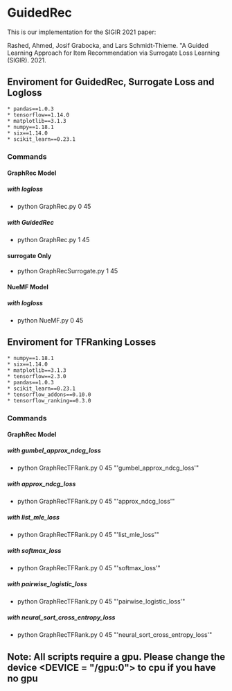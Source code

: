 # GuidedRec
This is our implementation for the SIGIR 2021 paper:

Rashed, Ahmed, Josif Grabocka, and Lars Schmidt-Thieme. "A Guided Learning Approach for Item Recommendation via Surrogate Loss Learning (SIGIR). 2021.
## Enviroment for GuidedRec, Surrogate Loss and  Logloss
	* pandas==1.0.3
	* tensorflow==1.14.0
	* matplotlib==3.1.3
	* numpy==1.18.1
	* six==1.14.0
	* scikit_learn==0.23.1
  
### Commands
#### GraphRec Model
##### with logloss
* python GraphRec.py 0 45
##### with GuidedRec
* python GraphRec.py 1 45
#### surrogate Only
* python GraphRecSurrogate.py 1 45

#### NueMF Model
##### with logloss
* python NueMF.py 0 45


## Enviroment for TFRanking Losses 
	* numpy==1.18.1
	* six==1.14.0
	* matplotlib==3.1.3
	* tensorflow==2.3.0
	* pandas==1.0.3
	* scikit_learn==0.23.1
	* tensorflow_addons==0.10.0
	* tensorflow_ranking==0.3.0

### Commands
#### GraphRec Model
##### with gumbel_approx_ndcg_loss
* python GraphRecTFRank.py  0 45 "\'gumbel_approx_ndcg_loss\'"

#####  with approx_ndcg_loss
* python GraphRecTFRank.py  0 45 "\'approx_ndcg_loss\'"

##### with list_mle_loss
* python GraphRecTFRank.py  0 45 "\'list_mle_loss\'"

##### with softmax_loss
* python GraphRecTFRank.py  0 45 "\'softmax_loss\'"

##### with pairwise_logistic_loss
* python GraphRecTFRank.py  0 45 "\'pairwise_logistic_loss\'"

##### with neural_sort_cross_entropy_loss
* python GraphRecTFRank.py  0 45 "\'neural_sort_cross_entropy_loss\'"

## Note: All scripts require a gpu. Please change the device <DEVICE = "/gpu:0"> to cpu if you have no gpu
